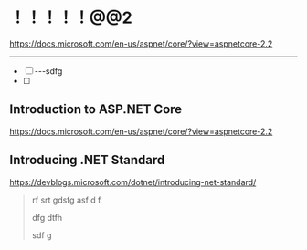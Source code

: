 



# ！！！！！@@2

https://docs.microsoft.com/en-us/aspnet/core/?view=aspnetcore-2.2

---



- [ ] ---sdfg 
- [ ] 

##  Introduction to ASP.NET Core

https://docs.microsoft.com/en-us/aspnet/core/?view=aspnetcore-2.2

## Introducing .NET Standard

https://devblogs.microsoft.com/dotnet/introducing-net-standard/

> rf srt gdsfg asf d f
>
> dfg dtfh 
>
> sdf g

```

```



>
>
>